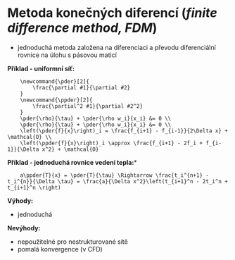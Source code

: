 # Metoda konečných diferencí (*finite difference method, FDM*)
- jednoduchá metoda založena na diferenciaci a převodu diferenciální rovnice na úlohu s pásovou maticí

**Příklad - uniformní síť:**

```{math}
    \newcommand{\pder}[2]{
        \frac{\partial #1}{\partial #2}
    }
    \newcommand{\ppder}[2]{
        \frac{\partial^2 #1}{\partial #2^2}
    }
    \pder{\rho}{\tau} + \pder{\rho w_i}{x_i} &= 0 \\
    \pder{\rho}{\tau} + \pder{\rho w_i}{x_i} &= 0 \\
    \left(\pder{f}{x}\right)_i = \frac{f_{i+1} - f_{i-1}}{2\Delta x} + \mathcal{O} \\
    \left(\ppder{f}{x}\right)_i \approx \frac{f_{i+1} - 2f_i + f_{i-1}}{\Delta x^2} + \mathcal{O}
```

**Příklad - jednoduchá rovnice vedení tepla:***
```{math}
    a\ppder{T}{x} = \pder{T}{\tau} \Rightarrow \frac{t_i^{n+1} - t_i^{n}}{\Delta \tau} = \frac{a}{\Delta x^2}\left(t_{i+1}^n - 2t_i^n + t_{i+1}^n \right)
```

**Výhody:**
- jednoduchá

**Nevýhody:**
- nepoužitelné pro nestrukturované sítě
- pomalá konvergence (v CFD)
